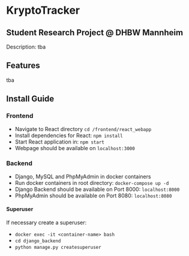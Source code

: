 # KryptoTracker

## Student Research Project @ DHBW Mannheim
Description: tba

## Features
tba

## Install Guide
### Frontend
- Navigate to React directory  ```cd /frontend/react_webapp```
- Install dependencies for React: ```npm install```
- Start React application in: ```npm start```
- Webpage should be available on ```localhost:3000```

### Backend
- Django, MySQL and PhpMyAdmin in docker containers
- Run docker containers in root directory: ```docker-compose up -d```
- Django Backend should be available on Port 8000: ```localhost:8000```
- PhpMyAdmin should be available on Port 8080: ```localhost:8080```

#### Superuser
If necessary create a superuser: 
- ```docker exec -it <container-name> bash```
- ```cd django_backend```
- ```python manage.py createsuperuser```

